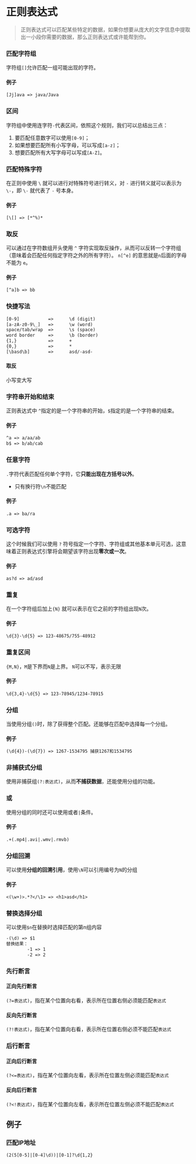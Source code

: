 # 正则表达式
> 正则表达式可以匹配某些特定的数据，如果你想要从庞大的文字信息中提取出一小段你需要的数据，那么正则表达式或许能帮到你。

### 匹配字符组
字符组`[]`允许匹配一组可能出现的字符。
#### 例子
```txt
[Jj]ava => java/Java
```
### 区间
字符组中使用连字符`-`代表区间，依照这个规则，我们可以总结出三点：
1.  要匹配任意数字可以使用`[0-9]`；
2.  如果想要匹配所有小写字母，可以写成`[a-z]`；
3.  想要匹配所有大写字母可以写成`[A-Z]`。
### 匹配特殊字符
在正则中使用 `\` 就可以进行对特殊符号进行转义，对 `-` 进行转义就可以表示为 `\-`，即 `\-` 就代表了 `-` 号本身。
#### 例子
```txt
[\[] => [*^%)*
```
### 取反
可以通过在字符数组开头使用 `^` 字符实现取反操作，从而可以反转一个字符组（意味着会匹配任何指定字符之外的所有字符）。
`n[^e]` 的意思就是`n`后面的字母不能为 `e`。
#### 例子
```txt
[^a]b => bb
```
### 快捷写法
```txt
[0-9] 			=> 		\d (digit)
[a-zA-z0-9\_]	=>		\w (word)
space/tab/wrap	=>		\s (space)
word border		=>		\b (border)
{1,}			=>		+
{0,}			=>		*
[\basd\b]		=> 		asd/-asd-
```
#### 取反
小写变大写
### 字符串开始和结束
正则表达式中 `^`指定的是一个字符串的开始，`$`指定的是一个字符串的结束。
#### 例子
```txt
^a => a/aa/ab
b$ => b/ab/cab
```
### 任意字符
`.`字符代表匹配任何单个字符，它**只能出现在方括号以外**。
- 只有换行符`\n`不能匹配
#### 例子
```txt
.a => ba/ra
```
### 可选字符
这个时候我们可以使用 `?` 符号指定一个字符、字符组或其他基本单元可选，这意味着正则表达式引擎将会期望该字符出现**零次或一次**。
#### 例子
```txt
as?d => ad/asd
```
### 重复
在一个字符组后加上`{N}` 就可以表示在它之前的字符组出现`N`次。
#### 例子
```txt
\d{3}-\d{5} => 123-48675/755-48912
```
### 重复区间
`{M,N}`，`M`是下界而`N`是上界。
`N`可以不写，表示无限
#### 例子
```txt
\d{3,4}-\d{5} => 123-78945/1234-78915
```
### 分组
当使用分组`()`时，除了获得整个匹配。还能够在匹配中选择每一个分组。
#### 例子
```txt
(\d{4})-(\d{7}) => 1267-1534795 捕获1267和1534795
```
### 非捕获式分组
使用非捕获组`(?:表达式)`，从而**不捕获数据**，还能使用分组的功能。
### 或
使用分组的同时还可以使用或者`|`条件。
#### 例子
```txt
.+(.mp4|.avi|.wmv|.rmvb)
```
### 分组回溯
可以使用**分组的回溯引用**，使用`\N`可以引用编号为`N`的分组
#### 例子
```txt
<(\w+)>.*?</\1> => <h1>asd</h1>
```
### 替换选择分组
可以使用`$n`在替换时选择匹配的第n组内容
```txt
-(\d) => $1
替换结果：
		-1 => 1
		-2 => 2
```
### 先行断言
#### 正向先行断言
`(?=表达式)`，指在某个位置向右看，表示所在位置右侧必须能匹配`表达式`
#### 反向先行断言
`(?!表达式)`，指在某个位置向右看，表示所在位置右侧必须不能匹配`表达式`
### 后行断言
#### 正向后行断言
`(?<=表达式)`，指在某个位置向左看，表示所在位置左侧必须能匹配`表达式`
#### 反向后行断言
`(?<!表达式)`，指在某个位置向左看，表示所在位置左侧必须不能匹配`表达式`
## 例子
### 匹配IP地址
```txt
(2(5[0-5]|[0-4]\d))|[0-1]?\d{1,2}
```